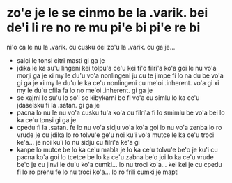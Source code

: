 zo'e je le se cinmo be la .varik. bei de'i li re no re mu pi'e bi pi'e re bi
============================================================================

ni'o ca le nu la .varik. cu cusku dei zo'u la .varik. cu ga je...

* salci le tonsi citri masti gi ga je
* jdika le ka su'u lingeni kei tolpu'a ce'u kei fi'o filri'a ko'a goi le nu vo'a morji ga je xi my le du'u vo'a nonlingeni ju cu te jimpe fi lo na du be vo'a gi ga je xi my le du'u le ka ce'u nonlingeni cu me'oi .inherent. vo'a  gi xi my le du'u cfila fa lo no me'oi .inherent. gi ga je
* se xajmi le su'u lo so'i se kibykarni be fi vo'a cu simlu lo ka ce'u jdaselsku fi la .satan. gi ga je
* pacna lo nu le nu vo'a cusku tu'a ko'a cu filri'a fi lo smimlu be vo'a bei lo ka ce'u tonsi gi ga je
* cpedu fi la .satan. fe lo nu vo'a sidju vo'a ko'a goi lo nu vo'a zenba lo ro vrude je cu jdika lo ro tolvu'e ge'u noi ku'i vo'a mutce le ka ce'u troci ke'a... je noi ku'i lo nu sidju cu filri'a ke'a gi
* kanpe lo mutce be lo ka ce'u mabla je lo ka ce'u tolvu'e be'o je ku'i cu pacna ko'a goi lo tcetce be lo ka ce'u zabna be'o joi lo ka ce'u vrude be'o je cu jinvi le du'u ko'a cumki... lo nu troci ko'a... kei kei je cu cpedu fi lo ro prenu fe lo nu troci ko'a... lo ro frili cumki je mapti
